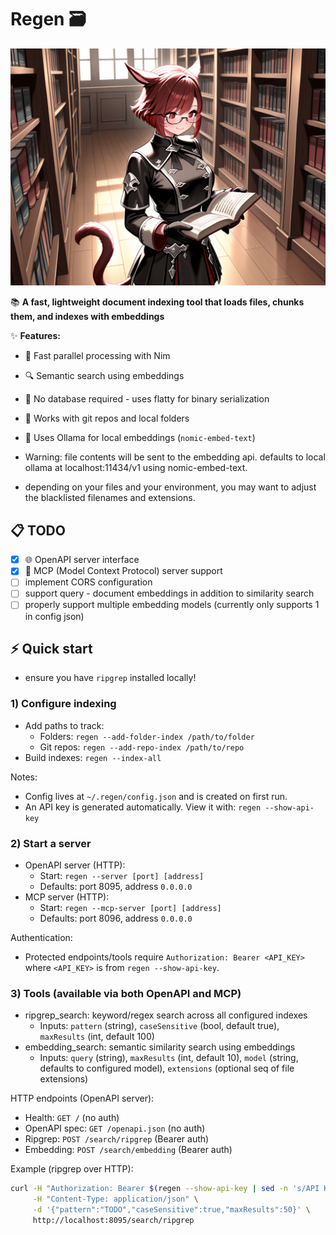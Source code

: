 # Regen 🗃️

![Library](static/ComfyUI_00126_.png "why wouldn't you want a miqo'te reading all your documents and indexing everything")

📚 **A fast, lightweight document indexing tool that loads files, chunks them, and indexes with embeddings**

✨ **Features:**
- 🚀 Fast parallel processing with Nim
- 🔍 Semantic search using embeddings  
- 💾 No database required - uses flatty for binary serialization
- 📁 Works with git repos and local folders
- 🧠 Uses Ollama for local embeddings (`nomic-embed-text`)


- Warning: file contents will be sent to the embedding api. defaults to local ollama at localhost:11434/v1 using nomic-embed-text.
- depending on your files and your environment, you may want to adjust the blacklisted filenames and extensions.

## 📋 TODO

- [x] 🌐 OpenAPI server interface
- [x] 🔌 MCP (Model Context Protocol) server support
- [ ] implement CORS configuration
- [ ] support query - document embeddings in addition to similarity search
- [ ] properly support multiple embedding models (currently only supports 1 in config json)

## ⚡ Quick start

- ensure you have `ripgrep` installed locally!

### 1) Configure indexing
- Add paths to track:
  - Folders: `regen --add-folder-index /path/to/folder`
  - Git repos: `regen --add-repo-index /path/to/repo`
- Build indexes: `regen --index-all`

Notes:
- Config lives at `~/.regen/config.json` and is created on first run.
- An API key is generated automatically. View it with: `regen --show-api-key`

### 2) Start a server
- OpenAPI server (HTTP):
  - Start: `regen --server [port] [address]`
  - Defaults: port 8095, address `0.0.0.0`
- MCP server (HTTP):
  - Start: `regen --mcp-server [port] [address]`
  - Defaults: port 8096, address `0.0.0.0`

Authentication:
- Protected endpoints/tools require `Authorization: Bearer <API_KEY>` where `<API_KEY>` is from `regen --show-api-key`.

### 3) Tools (available via both OpenAPI and MCP)
- ripgrep_search: keyword/regex search across all configured indexes
  - Inputs: `pattern` (string), `caseSensitive` (bool, default true), `maxResults` (int, default 100)
- embedding_search: semantic similarity search using embeddings
  - Inputs: `query` (string), `maxResults` (int, default 10), `model` (string, defaults to configured model), `extensions` (optional seq of file extensions)

HTTP endpoints (OpenAPI server):
- Health: `GET /` (no auth)
- OpenAPI spec: `GET /openapi.json` (no auth)
- Ripgrep: `POST /search/ripgrep` (Bearer auth)
- Embedding: `POST /search/embedding` (Bearer auth)

Example (ripgrep over HTTP):
```bash
curl -H "Authorization: Bearer $(regen --show-api-key | sed -n 's/API Key: //p')" \
     -H "Content-Type: application/json" \
     -d '{"pattern":"TODO","caseSensitive":true,"maxResults":50}' \
     http://localhost:8095/search/ripgrep
```
